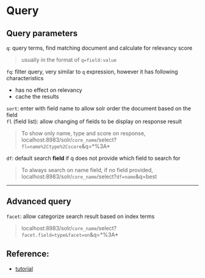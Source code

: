 # Query
## Query parameters
`q`: query terms, find matching document and calculate for relevancy score
> usually in the format of `q=field:value`  

`fq`: filter query, very similar to `q` expression, however it has following characteristics

* has no effect on relevancy
* cache the results  
  

`sort`: enter with field name to allow solr order the document based on the field  
`fl` (field list): allow changing of fields to be display on response result

> To show only name, type and score on response,  
> localhost:8983/solr/`core_name`/select?`fl=name%2Ctype%2Cscore`&q=\*%3A\*

`df`: default search **field** if q does not provide which field to search for

> To always search on name field, if no field provided,  
> localhost:8983/solr/`core_name`/select?`df=name`&q=best




---
## Advanced query
`facet`: allow categorize search result based on index terms  

> localhost:8983/solr/`core_name`/select?`facet.field=type&facet=on`&q=\*%3A\*  



 ## Reference:  

* [tutorial](https://youtu.be/Zw4M4NGv-Rw?t=618)